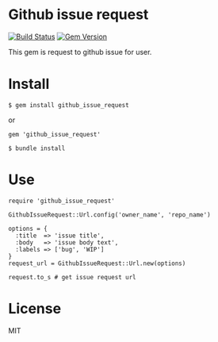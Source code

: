 # Github issue request
[![Build Status](https://travis-ci.org/henteko/github_issue_request.svg?branch=master)](https://travis-ci.org/henteko/github_issue_request)
[![Gem Version](https://badge.fury.io/rb/GithubIssueRequest.svg)](https://badge.fury.io/rb/GithubIssueRequest)

This gem is request to github issue for user.

# Install

```
$ gem install github_issue_request
```

or

```
gem 'github_issue_request'
```

```
$ bundle install
```

# Use

```
require 'github_issue_request'

GithubIssueRequest::Url.config('owner_name', 'repo_name')

options = {
  :title  => 'issue title',
  :body   => 'issue body text',
  :labels => ['bug', 'WIP']
}
request_url = GithubIssueRequest::Url.new(options)

request.to_s # get issue request url
```

# License
MIT
